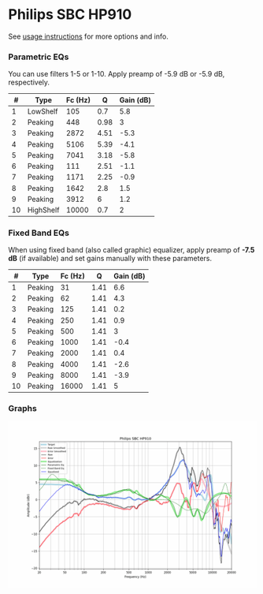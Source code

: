 # Philips SBC HP910
See [usage instructions](https://github.com/jaakkopasanen/AutoEq#usage) for more options and info.

### Parametric EQs
You can use filters 1-5 or 1-10. Apply preamp of -5.9 dB or -5.9 dB, respectively.

|   # | Type      |   Fc (Hz) |    Q |   Gain (dB) |
|-----|-----------|-----------|------|-------------|
|   1 | LowShelf  |       105 | 0.7  |         5.8 |
|   2 | Peaking   |       448 | 0.98 |         3   |
|   3 | Peaking   |      2872 | 4.51 |        -5.3 |
|   4 | Peaking   |      5106 | 5.39 |        -4.1 |
|   5 | Peaking   |      7041 | 3.18 |        -5.8 |
|   6 | Peaking   |       111 | 2.51 |        -1.1 |
|   7 | Peaking   |      1171 | 2.25 |        -0.9 |
|   8 | Peaking   |      1642 | 2.8  |         1.5 |
|   9 | Peaking   |      3912 | 6    |         1.2 |
|  10 | HighShelf |     10000 | 0.7  |         2   |

### Fixed Band EQs
When using fixed band (also called graphic) equalizer, apply preamp of **-7.5 dB** (if available) and set gains manually with these parameters.

|   # | Type    |   Fc (Hz) |    Q |   Gain (dB) |
|-----|---------|-----------|------|-------------|
|   1 | Peaking |        31 | 1.41 |         6.6 |
|   2 | Peaking |        62 | 1.41 |         4.3 |
|   3 | Peaking |       125 | 1.41 |         0.2 |
|   4 | Peaking |       250 | 1.41 |         0.9 |
|   5 | Peaking |       500 | 1.41 |         3   |
|   6 | Peaking |      1000 | 1.41 |        -0.4 |
|   7 | Peaking |      2000 | 1.41 |         0.4 |
|   8 | Peaking |      4000 | 1.41 |        -2.6 |
|   9 | Peaking |      8000 | 1.41 |        -3.9 |
|  10 | Peaking |     16000 | 1.41 |         5   |

### Graphs
![](./Philips%20SBC%20HP910.png)
